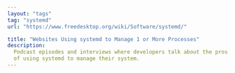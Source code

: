 ```yaml
---
layout: "tags"
tag: "systemd"
url: "https://www.freedesktop.org/wiki/Software/systemd/"

title: "Websites Using systemd to Manage 1 or More Processes"
description:
  Podcast episodes and interviews where developers talk about the pros and cons
  of using systemd to manage their system.
---
```


